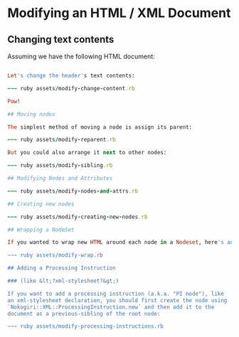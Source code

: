 # Modifying an HTML / XML Document

## Changing text contents

Assuming we have the following HTML document:

~~~ ruby assets/modify-setup.rb

Let's change the header's text contents:

~~~ ruby assets/modify-change-content.rb

Pow!

## Moving nodes

The simplest method of moving a node is assign its parent:

~~~ ruby assets/modify-reparent.rb

But you could also arrange it next to other nodes:

~~~ ruby assets/modify-sibling.rb

## Modifying Nodes and Attributes

~~~ ruby assets/modify-nodes-and-attrs.rb

## Creating new nodes

~~~ ruby assets/modify-creating-new-nodes.rb

## Wrapping a NodeSet

If you wanted to wrap new HTML around each node in a Nodeset, here's an example of how to do it:

~~~ ruby assets/modify-wrap.rb

## Adding a Processing Instruction

### (like &lt;?xml-stylesheet?&gt;)

If you want to add a processing instruction (a.k.a. "PI node"), like
an xml-stylesheet declaration, you should first create the node using
`Nokogiri::XML::ProcessingInstruction.new` and then add it to the
document as a previous-sibling of the root node:

~~~ ruby assets/modify-processing-instructions.rb
